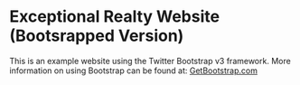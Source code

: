 # Exceptional Realty Website (Bootsrapped Version)

This is an example website using the Twitter Bootstrap v3 framework.
More information on using Bootstrap can be found at:
[GetBootstrap.com](http://getbootstrap.com)
